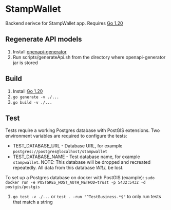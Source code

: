 # StampWallet

Backend serivce for StampWallet app.
Requires [Go 1.20](https://go.dev/doc/install)

## Regenerate API models

1. Install [openapi-generator](https://openapi-generator.tech/docs/installation)
2. Run scripts/generateApi.sh from the directory where openapi-generator jar is stored

## Build

1. Install [Go 1.20](https://go.dev/doc/install)
2. `go generate -v ./...`
3. `go build -v ./...`

## Test

Tests require a working Postgres database with PostGIS extensions. Two environment variables are required to configure the tests:

* TEST_DATABASE_URL - Database URL, for example `postgres://postgres@localhost/stampwallet`
* TEST_DATABASE_NAME - Test database name, for example `stampwallet`. NOTE: This database will be dropped and recreated repeatedly. All data from this database *WILL* be lost.

To set up a Postgres database on docker with PostGIS (example): `sudo docker run -e POSTGRES_HOST_AUTH_METHOD=trust -p 5432:5432 -d postgis/postgis`

1. `go test -v ./...` or `test . -run "^TestBusiness.*$"` to only run tests that match a string

